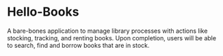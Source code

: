 # Hello-Books
A bare-bones application to manage library processes with actions like stocking, tracking, and renting books. Upon completion, users will be able to search, find and borrow books that are in stock.
